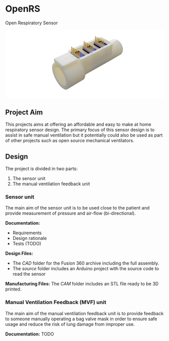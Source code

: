 # OpenRS
Open Respiratory Sensor

![Venturi-flow sensor unit, v1.0](general_documentation/images/v1.0_full_render.png)

## Project Aim

This projects aims at offering an affordable and easy to make at home respiratory sensor design. The primary focus of this sensor design is to assist in safe manual ventilation but it potentially could also be used as part of other projects such as open source mechanical ventilators. 


## Design

The project is divided in two parts: 

1. The sensor unit
2. The manual ventilation feedback unit

### Sensor unit

The main aim of the sensor unit is to be used close to the patient and provide measurement of pressure and air-flow (bi-directional). 

**Documentation:**   
- Requirements 
- Design rationale  
- Tests (TODO)  

**Design Files:**   
- The *CAD* folder for the Fusion 360 archive including the full assembly.  
- The *source* folder includes an Arduino project with the source code to read the sensor  

**Manufacturing Files:** The *CAM* folder includes an STL file ready to be 3D printed. 


### Manual Ventilation Feedback (MVF) unit

The main aim of the manual ventilation feedback unit is to provide feedback to someone manually operating a bag valve mask in order to ensure safe usage and reduce the risk of lung damage from improper use. 

**Documentation:** TODO

